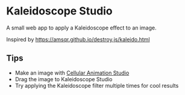 # Kaleidoscope Studio

A small web app to apply a Kaleidoscope effect to an image.

Inspired by https://amsqr.github.io/destroy.js/kaleido.html

## Tips
* Make an image with [Cellular Animation Studio](https://topher6345.github.io/cellular-automaton-studio/)
* Drag the image to Kaleidoscope Studio
* Try applying the Kaleidoscope filter multiple times for cool results
